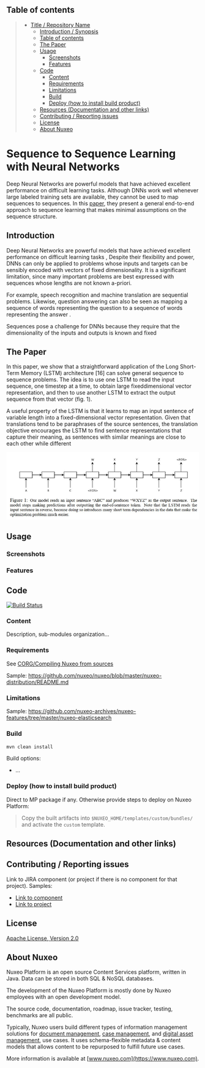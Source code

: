 
## Table of contents


> * [Title / Repository Name](#title--repository-name)
>   * [Introduction / Synopsis](#about--synopsis)
>   * [Table of contents](#table-of-contents)
>   * [The Paper](#installation)
>   * [Usage](#usage)
>     * [Screenshots](#screenshots)
>     * [Features](#features)
>   * [Code](#code)
>     * [Content](#content)
>     * [Requirements](#requirements)
>     * [Limitations](#limitations)
>     * [Build](#build)
>     * [Deploy (how to install build product)](#deploy-how-to-install-build-product)
>   * [Resources (Documentation and other links)](#resources-documentation-and-other-links)
>   * [Contributing / Reporting issues](#contributing--reporting-issues)
>   * [License](#license)
>   * [About Nuxeo](#about-nuxeo)



# Sequence to Sequence Learning with Neural Networks

Deep Neural Networks are powerful models that have achieved excellent performance on difficult learning tasks. Although DNNs work well whenever large labeled training sets are available, they cannot be used to map sequences to sequences. In this [paper](https://arxiv.org/pdf/1409.3215.pdf), they present a general end-to-end approach to sequence learning that makes minimal assumptions on the sequence structure. 

## Introduction 


Deep Neural Networks are powerful models that have achieved excellent performance on difficult learning tasks , 
Despite their flexibility and power, DNNs can only be applied to problems whose inputs and targets can be sensibly encoded with vectors of fixed dimensionality. It is a significant limitation, since many important problems are best expressed with sequences whose lengths are not known a-priori.

For example, speech recognition and machine translation are sequential problems. Likewise, question answering can also be seen as mapping a sequence of words representing the question to a sequence of words representing the answer .

Sequences pose a challenge for DNNs because they require that the dimensionality of the inputs and
outputs is known and fixed




 


## The Paper

In this paper, we show that a straightforward application of the Long
Short-Term Memory (LSTM) architecture [16] can solve general sequence to sequence problems.
The idea is to use one LSTM to read the input sequence, one timestep at a time, to obtain large fixeddimensional vector representation, and then to use another LSTM to extract the output sequence
from that vector (fig. 1).

A useful property of the LSTM is that it learns to map an input sentence of variable length into
a fixed-dimensional vector representation. Given that translations tend to be paraphrases of the
source sentences, the translation objective encourages the LSTM to find sentence representations
that capture their meaning, as sentences with similar meanings are close to each other while different


<p align="center">
<img src="../Images/Images/fig1.jpg">
</p>

## Usage

### Screenshots

### Features

## Code

[![Build Status](https://qa.nuxeo.org/jenkins/buildStatus/icon?job=/nuxeo/addons_nuxeo-sample-project-master)](https://qa.nuxeo.org/jenkins/job/nuxeo/job/addons_nuxeo-sample-project-master/)

### Content

Description, sub-modules organization...

### Requirements

See [CORG/Compiling Nuxeo from sources](http://doc.nuxeo.com/x/xION)

Sample: <https://github.com/nuxeo/nuxeo/blob/master/nuxeo-distribution/README.md>

### Limitations

Sample: <https://github.com/nuxeo-archives/nuxeo-features/tree/master/nuxeo-elasticsearch>

### Build

    mvn clean install

Build options:

* ...

### Deploy (how to install build product)

Direct to MP package if any. Otherwise provide steps to deploy on Nuxeo Platform:

 > Copy the built artifacts into `$NUXEO_HOME/templates/custom/bundles/` and activate the `custom` template.

## Resources (Documentation and other links)

## Contributing / Reporting issues

Link to JIRA component (or project if there is no component for that project). Samples:

* [Link to component](https://jira.nuxeo.com/issues/?jql=project%20%3D%20NXP%20AND%20component%20%3D%20Elasticsearch%20AND%20Status%20!%3D%20%22Resolved%22%20ORDER%20BY%20updated%20DESC%2C%20priority%20DESC%2C%20created%20ASC)
* [Link to project](https://jira.nuxeo.com/secure/CreateIssue!default.jspa?project=NXP)

## License

[Apache License, Version 2.0](http://www.apache.org/licenses/LICENSE-2.0.html)

## About Nuxeo

Nuxeo Platform is an open source Content Services platform, written in Java. Data can be stored in both SQL & NoSQL databases.

The development of the Nuxeo Platform is mostly done by Nuxeo employees with an open development model.

The source code, documentation, roadmap, issue tracker, testing, benchmarks are all public.

Typically, Nuxeo users build different types of information management solutions for [document management](https://www.nuxeo.com/solutions/document-management/), [case management](https://www.nuxeo.com/solutions/case-management/), and [digital asset management](https://www.nuxeo.com/solutions/dam-digital-asset-management/), use cases. It uses schema-flexible metadata & content models that allows content to be repurposed to fulfill future use cases.

More information is available at [www.nuxeo.com](https://www.nuxeo.com).